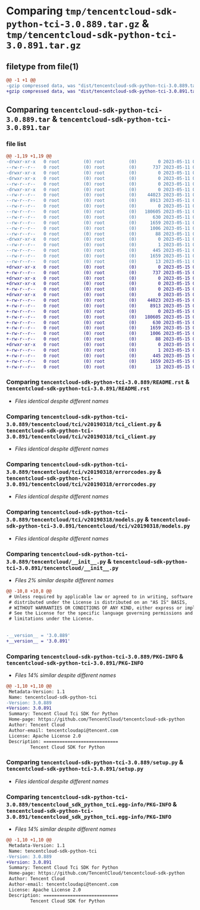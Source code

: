 # Comparing `tmp/tencentcloud-sdk-python-tci-3.0.889.tar.gz` & `tmp/tencentcloud-sdk-python-tci-3.0.891.tar.gz`

## filetype from file(1)

```diff
@@ -1 +1 @@
-gzip compressed data, was "dist/tencentcloud-sdk-python-tci-3.0.889.tar", last modified: Thu May 11 03:15:31 2023, max compression
+gzip compressed data, was "dist/tencentcloud-sdk-python-tci-3.0.891.tar", last modified: Mon May 15 04:37:32 2023, max compression
```

## Comparing `tencentcloud-sdk-python-tci-3.0.889.tar` & `tencentcloud-sdk-python-tci-3.0.891.tar`

### file list

```diff
@@ -1,19 +1,19 @@
-drwxr-xr-x   0 root         (0) root         (0)        0 2023-05-11 03:15:31.000000 tencentcloud-sdk-python-tci-3.0.889/
--rw-r--r--   0 root         (0) root         (0)      737 2023-05-11 03:15:31.000000 tencentcloud-sdk-python-tci-3.0.889/README.rst
-drwxr-xr-x   0 root         (0) root         (0)        0 2023-05-11 03:15:31.000000 tencentcloud-sdk-python-tci-3.0.889/tencentcloud/
-drwxr-xr-x   0 root         (0) root         (0)        0 2023-05-11 03:15:31.000000 tencentcloud-sdk-python-tci-3.0.889/tencentcloud/tci/
--rw-r--r--   0 root         (0) root         (0)        0 2023-05-11 03:15:31.000000 tencentcloud-sdk-python-tci-3.0.889/tencentcloud/tci/__init__.py
-drwxr-xr-x   0 root         (0) root         (0)        0 2023-05-11 03:15:31.000000 tencentcloud-sdk-python-tci-3.0.889/tencentcloud/tci/v20190318/
--rw-r--r--   0 root         (0) root         (0)    44023 2023-05-11 03:15:31.000000 tencentcloud-sdk-python-tci-3.0.889/tencentcloud/tci/v20190318/tci_client.py
--rw-r--r--   0 root         (0) root         (0)     8913 2023-05-11 03:15:31.000000 tencentcloud-sdk-python-tci-3.0.889/tencentcloud/tci/v20190318/errorcodes.py
--rw-r--r--   0 root         (0) root         (0)        0 2023-05-11 03:15:31.000000 tencentcloud-sdk-python-tci-3.0.889/tencentcloud/tci/v20190318/__init__.py
--rw-r--r--   0 root         (0) root         (0)   180605 2023-05-11 03:15:31.000000 tencentcloud-sdk-python-tci-3.0.889/tencentcloud/tci/v20190318/models.py
--rw-r--r--   0 root         (0) root         (0)      630 2023-05-11 03:15:31.000000 tencentcloud-sdk-python-tci-3.0.889/tencentcloud/__init__.py
--rw-r--r--   0 root         (0) root         (0)     1659 2023-05-11 03:15:31.000000 tencentcloud-sdk-python-tci-3.0.889/PKG-INFO
--rw-r--r--   0 root         (0) root         (0)     1006 2023-05-11 03:15:31.000000 tencentcloud-sdk-python-tci-3.0.889/setup.py
--rw-r--r--   0 root         (0) root         (0)       88 2023-05-11 03:15:31.000000 tencentcloud-sdk-python-tci-3.0.889/setup.cfg
-drwxr-xr-x   0 root         (0) root         (0)        0 2023-05-11 03:15:31.000000 tencentcloud-sdk-python-tci-3.0.889/tencentcloud_sdk_python_tci.egg-info/
--rw-r--r--   0 root         (0) root         (0)        1 2023-05-11 03:15:31.000000 tencentcloud-sdk-python-tci-3.0.889/tencentcloud_sdk_python_tci.egg-info/dependency_links.txt
--rw-r--r--   0 root         (0) root         (0)      445 2023-05-11 03:15:31.000000 tencentcloud-sdk-python-tci-3.0.889/tencentcloud_sdk_python_tci.egg-info/SOURCES.txt
--rw-r--r--   0 root         (0) root         (0)     1659 2023-05-11 03:15:31.000000 tencentcloud-sdk-python-tci-3.0.889/tencentcloud_sdk_python_tci.egg-info/PKG-INFO
--rw-r--r--   0 root         (0) root         (0)       13 2023-05-11 03:15:31.000000 tencentcloud-sdk-python-tci-3.0.889/tencentcloud_sdk_python_tci.egg-info/top_level.txt
+drwxr-xr-x   0 root         (0) root         (0)        0 2023-05-15 04:37:32.000000 tencentcloud-sdk-python-tci-3.0.891/
+-rw-r--r--   0 root         (0) root         (0)      737 2023-05-15 04:37:32.000000 tencentcloud-sdk-python-tci-3.0.891/README.rst
+drwxr-xr-x   0 root         (0) root         (0)        0 2023-05-15 04:37:32.000000 tencentcloud-sdk-python-tci-3.0.891/tencentcloud/
+drwxr-xr-x   0 root         (0) root         (0)        0 2023-05-15 04:37:32.000000 tencentcloud-sdk-python-tci-3.0.891/tencentcloud/tci/
+-rw-r--r--   0 root         (0) root         (0)        0 2023-05-15 04:37:32.000000 tencentcloud-sdk-python-tci-3.0.891/tencentcloud/tci/__init__.py
+drwxr-xr-x   0 root         (0) root         (0)        0 2023-05-15 04:37:32.000000 tencentcloud-sdk-python-tci-3.0.891/tencentcloud/tci/v20190318/
+-rw-r--r--   0 root         (0) root         (0)    44023 2023-05-15 04:37:32.000000 tencentcloud-sdk-python-tci-3.0.891/tencentcloud/tci/v20190318/tci_client.py
+-rw-r--r--   0 root         (0) root         (0)     8913 2023-05-15 04:37:32.000000 tencentcloud-sdk-python-tci-3.0.891/tencentcloud/tci/v20190318/errorcodes.py
+-rw-r--r--   0 root         (0) root         (0)        0 2023-05-15 04:37:32.000000 tencentcloud-sdk-python-tci-3.0.891/tencentcloud/tci/v20190318/__init__.py
+-rw-r--r--   0 root         (0) root         (0)   180605 2023-05-15 04:37:32.000000 tencentcloud-sdk-python-tci-3.0.891/tencentcloud/tci/v20190318/models.py
+-rw-r--r--   0 root         (0) root         (0)      630 2023-05-15 04:37:32.000000 tencentcloud-sdk-python-tci-3.0.891/tencentcloud/__init__.py
+-rw-r--r--   0 root         (0) root         (0)     1659 2023-05-15 04:37:32.000000 tencentcloud-sdk-python-tci-3.0.891/PKG-INFO
+-rw-r--r--   0 root         (0) root         (0)     1006 2023-05-15 04:37:32.000000 tencentcloud-sdk-python-tci-3.0.891/setup.py
+-rw-r--r--   0 root         (0) root         (0)       88 2023-05-15 04:37:32.000000 tencentcloud-sdk-python-tci-3.0.891/setup.cfg
+drwxr-xr-x   0 root         (0) root         (0)        0 2023-05-15 04:37:32.000000 tencentcloud-sdk-python-tci-3.0.891/tencentcloud_sdk_python_tci.egg-info/
+-rw-r--r--   0 root         (0) root         (0)        1 2023-05-15 04:37:32.000000 tencentcloud-sdk-python-tci-3.0.891/tencentcloud_sdk_python_tci.egg-info/dependency_links.txt
+-rw-r--r--   0 root         (0) root         (0)      445 2023-05-15 04:37:32.000000 tencentcloud-sdk-python-tci-3.0.891/tencentcloud_sdk_python_tci.egg-info/SOURCES.txt
+-rw-r--r--   0 root         (0) root         (0)     1659 2023-05-15 04:37:32.000000 tencentcloud-sdk-python-tci-3.0.891/tencentcloud_sdk_python_tci.egg-info/PKG-INFO
+-rw-r--r--   0 root         (0) root         (0)       13 2023-05-15 04:37:32.000000 tencentcloud-sdk-python-tci-3.0.891/tencentcloud_sdk_python_tci.egg-info/top_level.txt
```

### Comparing `tencentcloud-sdk-python-tci-3.0.889/README.rst` & `tencentcloud-sdk-python-tci-3.0.891/README.rst`

 * *Files identical despite different names*

### Comparing `tencentcloud-sdk-python-tci-3.0.889/tencentcloud/tci/v20190318/tci_client.py` & `tencentcloud-sdk-python-tci-3.0.891/tencentcloud/tci/v20190318/tci_client.py`

 * *Files identical despite different names*

### Comparing `tencentcloud-sdk-python-tci-3.0.889/tencentcloud/tci/v20190318/errorcodes.py` & `tencentcloud-sdk-python-tci-3.0.891/tencentcloud/tci/v20190318/errorcodes.py`

 * *Files identical despite different names*

### Comparing `tencentcloud-sdk-python-tci-3.0.889/tencentcloud/tci/v20190318/models.py` & `tencentcloud-sdk-python-tci-3.0.891/tencentcloud/tci/v20190318/models.py`

 * *Files identical despite different names*

### Comparing `tencentcloud-sdk-python-tci-3.0.889/tencentcloud/__init__.py` & `tencentcloud-sdk-python-tci-3.0.891/tencentcloud/__init__.py`

 * *Files 2% similar despite different names*

```diff
@@ -10,8 +10,8 @@
 # Unless required by applicable law or agreed to in writing, software
 # distributed under the License is distributed on an "AS IS" BASIS,
 # WITHOUT WARRANTIES OR CONDITIONS OF ANY KIND, either express or implied.
 # See the License for the specific language governing permissions and
 # limitations under the License.
 
 
-__version__ = '3.0.889'
+__version__ = '3.0.891'
```

### Comparing `tencentcloud-sdk-python-tci-3.0.889/PKG-INFO` & `tencentcloud-sdk-python-tci-3.0.891/PKG-INFO`

 * *Files 14% similar despite different names*

```diff
@@ -1,10 +1,10 @@
 Metadata-Version: 1.1
 Name: tencentcloud-sdk-python-tci
-Version: 3.0.889
+Version: 3.0.891
 Summary: Tencent Cloud Tci SDK for Python
 Home-page: https://github.com/TencentCloud/tencentcloud-sdk-python
 Author: Tencent Cloud
 Author-email: tencentcloudapi@tencent.com
 License: Apache License 2.0
 Description: ============================
         Tencent Cloud SDK for Python
```

### Comparing `tencentcloud-sdk-python-tci-3.0.889/setup.py` & `tencentcloud-sdk-python-tci-3.0.891/setup.py`

 * *Files identical despite different names*

### Comparing `tencentcloud-sdk-python-tci-3.0.889/tencentcloud_sdk_python_tci.egg-info/PKG-INFO` & `tencentcloud-sdk-python-tci-3.0.891/tencentcloud_sdk_python_tci.egg-info/PKG-INFO`

 * *Files 14% similar despite different names*

```diff
@@ -1,10 +1,10 @@
 Metadata-Version: 1.1
 Name: tencentcloud-sdk-python-tci
-Version: 3.0.889
+Version: 3.0.891
 Summary: Tencent Cloud Tci SDK for Python
 Home-page: https://github.com/TencentCloud/tencentcloud-sdk-python
 Author: Tencent Cloud
 Author-email: tencentcloudapi@tencent.com
 License: Apache License 2.0
 Description: ============================
         Tencent Cloud SDK for Python
```

